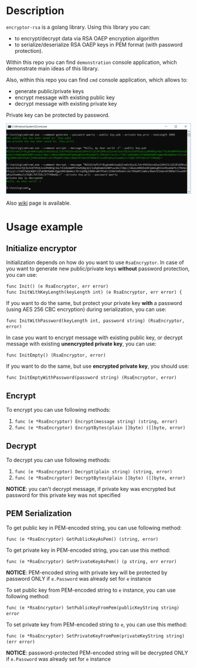 # Description
`encryptor-rsa` is a golang library. Using this library you can:
* to encrypt/decrypt data via RSA OAEP encryption algorithm
* to serialize/deserialize RSA OAEP keys in PEM format (with password protection).

Within this repo you can find `demonstration` console application, which demonstrate main ideas of this library.

Also, within this repo you can find `cmd` console application, which allows to:
* generate public/private keys
* encrypt message with existing public key
* decrypt message with existing private key

Private key can be protected by password.

![](/images/scr_description.png)

Also [wiki](https://github.com/MrVine/encryptor-rsa/wiki) page is available.

# Usage example

## Initialize encryptor

Initialization depends on how do you want to use `RsaEncryptor`. In case of you want to generate new public/private keys **without** password protection, you can use: 
```
func Init() (e RsaEncryptor, err error)
func InitWithKeyLength(keyLength int) (e RsaEncryptor, err error) {
```

If you want to do the same, but protect your private key **with** a password (using AES 256 CBC encryption) during serialization, you can use:
```
func InitWithPassword(keyLength int, password string) (RsaEncryptor, error)
```

In case you want to encrypt message with existing public key, or decrypt message with existing **unencrypted private key**, you can use:
```
func InitEmpty() (RsaEncryptor, error)
```

If you want to do the same, but use **encrypted private key**, you should use:
```
func InitEmptyWithPassword(password string) (RsaEncryptor, error)
```

## Encrypt

To encrypt you can use following methods:

1. `func (e *RsaEncryptor) Encrypt(message string) (string, error)`
2. `func (e *RsaEncryptor) EncryptBytes(plain []byte) ([]byte, error)`

## Decrypt

To decrypt you can use following methods:

1. `func (e *RsaEncryptor) Decrypt(plain string) (string, error)`
2. `func (e *RsaEncryptor) DecryptBytes(plain []byte) ([]byte, error)`

**NOTICE**: you can't decrypt message, if private key was encrypted but password for this private key was not specified

## PEM Serialization

To get public key in PEM-encoded string, you can use following method:
```
func (e *RsaEncryptor) GetPublicKeyAsPem() (string, error)
```

To get private key in PEM-encoded string, you can use this method:
```
func (e *RsaEncryptor) GetPrivateKeyAsPem() (p string, err error)
```

**NOTICE**: PEM-encoded string with private key will be protected by password ONLY if `e.Password` was already set for `e` instance

To set public key from PEM-encoded string to `e` instance, you can use following method:
```
func (e *RsaEncryptor) SetPublicKeyFromPem(publicKeyString string) error
```

To set private key from PEM-encoded string to `e`, you can use this method:
```
func (e *RsaEncryptor) SetPrivateKeyFromPem(privateKeyString string) (err error)
```

**NOTICE**: password-protected PEM-encoded string will be decrypted ONLY if `e.Password` was already set for `e` instance